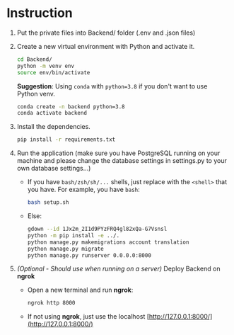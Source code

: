 # Instruction

1. Put the private files into Backend/ folder (.env and .json files)

2. Create a new virtual environment with Python and activate it.

    ```bash
    cd Backend/
    python -m venv env
    source env/bin/activate
    ```

    **Suggestion**: Using `conda` with `python=3.8` if you don't want to use Python venv.

    ```bash
    conda create -n backend python=3.8
    conda activate backend
    ```

3. Install the dependencies.

    ```bash
    pip install -r requirements.txt
    ```

4. Run the application (make sure you have PostgreSQL running on your machine and please change the database settings in settings.py to your own database settings...)

    - If you have `bash/zsh/sh/...` shells, just replace with the `<shell>` that you have. For example, you have `bash`:

        ```bash
        bash setup.sh
        ```

    - Else:

        ```bash
        gdown --id 1Jx2m_2I1d9PYzFRQ4gl82xQa-G7Vsnsl
        python -m pip install -e ../.
        python manage.py makemigrations account translation 
        python manage.py migrate 
        python manage.py runserver 0.0.0.0:8000
        ```

5. *(Optional - Should use when running on a server)* Deploy Backend on **ngrok**

    - Open a new terminal and run **ngrok**:

        ```bash
        ngrok http 8000
        ```

    - If not using **ngrok**, just use the localhost [http://127.0.0.1:8000/](http://127.0.0.1:8000/)
